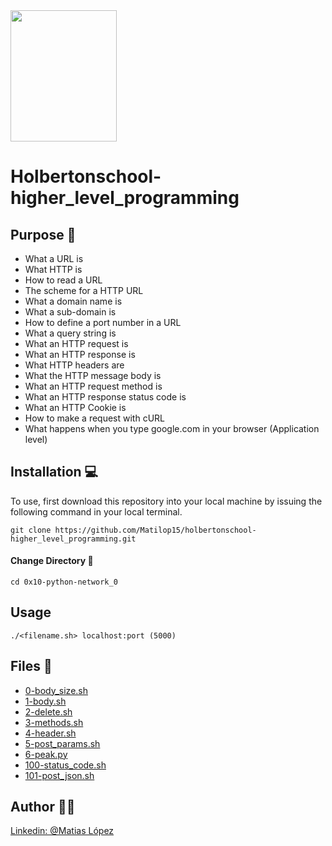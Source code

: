 <img src="https://blog.holbertonschool.com/wp-content/uploads/2020/04/unnamed-2.png" width="170" height="210">

# Holbertonschool-higher_level_programming

## Purpose 🤩

- What a URL is
- What HTTP is
- How to read a URL
- The scheme for a HTTP URL
- What a domain name is
- What a sub-domain is
- How to define a port number in a URL
- What a query string is
- What an HTTP request is
- What an HTTP response is
- What HTTP headers are
- What the HTTP message body is
- What an HTTP request method is
- What an HTTP response status code is
- What an HTTP Cookie is
- How to make a request with cURL
- What happens when you type google.com in your browser (Application level)


## Installation 💻
To use, first download  this repository into your local machine by issuing the following command in your local terminal. 
```
git clone https://github.com/Matilop15/holbertonschool-higher_level_programming.git
```

#### Change Directory 📁
```
cd 0x10-python-network_0
```

## Usage
```
./<filename.sh> localhost:port (5000)
```

## Files 📄 
- [0-body_size.sh](https://github.com/Matilop15/holbertonschool-higher_level_programming/blob/master/0x10-python-network_0/0-body_size.sh)
- [1-body.sh](https://github.com/Matilop15/holbertonschool-higher_level_programming/blob/master/0x10-python-network_0/1-body.sh)
- [2-delete.sh](https://github.com/Matilop15/holbertonschool-higher_level_programming/blob/master/0x10-python-network_0/2-delete.sh)
- [3-methods.sh](https://github.com/Matilop15/holbertonschool-higher_level_programming/blob/master/0x10-python-network_0/3-methods.sh)
- [4-header.sh](https://github.com/Matilop15/holbertonschool-higher_level_programming/blob/master/0x10-python-network_0/4-header.sh)
- [5-post_params.sh](https://github.com/Matilop15/holbertonschool-higher_level_programming/blob/master/0x10-python-network_0/5-post_params.sh)
- [6-peak.py](https://github.com/Matilop15/holbertonschool-higher_level_programming/blob/master/0x10-python-network_0/6-peak.py)
- [100-status_code.sh](https://github.com/Matilop15/holbertonschool-higher_level_programming/blob/master/0x10-python-network_0/100-status_code.sh)
- [101-post_json.sh](https://github.com/Matilop15/holbertonschool-higher_level_programming/blob/master/0x10-python-network_0/101-post_json.sh)

## Author 👨‍💻
[Linkedin: @Matias López](https://uy.linkedin.com/in/matias-l%C3%B3pez-777796194?trk=people-guest_people_search-card)

